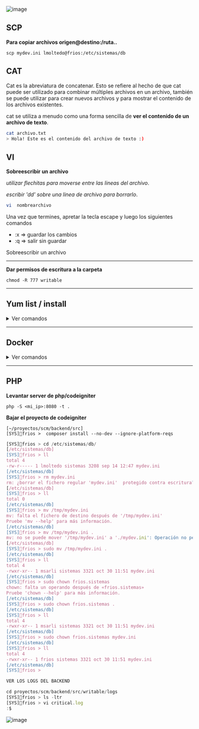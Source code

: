 ![image](https://github.com/Lucas0356/React-Nextjs/assets/83616825/c730f3b8-90c2-4cc3-b6b0-ddd9689f4234)<h2>SCP</h2>

**Para copiar archivos origen@destino:/ruta..**

```
scp mydev.ini lmoltedo@frios:/etc/sistemas/db
```

<h2>CAT</h2>

Cat es la abreviatura de concatenar. Esto se refiere al hecho de que cat puede ser utilizado para combinar múltiples archivos en un archivo, también se puede utilizar para crear nuevos archivos y para mostrar el contenido de los archivos existentes. 

cat se utiliza a menudo como una forma sencilla de **ver el contenido de un archivo de texto**.
```bash
cat archivo.txt
> Hola! Este es el contenido del archivo de texto :)
```

<h2>VI</h2>

**Sobreescribir un archivo**

*utilizar flechitas para moverse entre las lineas del archivo*.

*escribir 'dd' sobre una linea de archivo para borrarlo*.

```bash
vi  nombrearchivo
```
Una vez que termines, apretar la tecla escape y luego los siguientes comandos

- :x => guardar los cambios
- :q => salir sin guardar

Sobreescribir un archivo

<hr></hr>


**Dar permisos de escritura a la carpeta**
```
chmod -R 777 writable
```

<hr></hr>

<h2>Yum list / install</h2>

<details>
<summary>Ver comandos</summary>
<br>

**Para mostrar todos los paquetes o instalaciones necesarias**

```bash
sudo yum list
```

**Para instalar algun paquete en particular**
(sin comillas)
```
sudo yum install 'nombrepaqueteainstalar'
```

**Para filtrar entre toda la lista por algun nombre en particular** (entre asterisco)
```
sudo yum list *palabra a filtrar*
```
</details>
<hr></hr>

<h2>Docker</h2>

<details>
<summary>Ver comandos</summary>
<br>

**Levantar docker**

<sub>PD: El -d es para que corra en segundo plano como si fuera un demonio.</sub>
```
sudo docker compose up -d
```

**Dar de baja al docker**
```bash
sudo docker compose down
```

**Acceder al docker**
```
sudo docker ps -a
sudo docksh docker-scm-1
```

**Ya dentro del docker te aparece asi**

```
[/var/www/html] [docker] scm #
//comprobar la version de php
[/var/www/html] [docker] scm # php -v

```

**Salir del docker**

```
exit
```
</details>

<hr></hr>

<h2>PHP</h2>

**Levantar server de php/codeigniter**
```
php -S <mi_ip>:8080 -t .
```

**Bajar el proyecto de codeigniter**
```
[~/proyectos/scm/backend/src]
[SYS]🥊frios >  composer install --no-dev --ignore-platform-reqs
```



```javascript
[SYS]🥊frios > cd /etc/sistemas/db/
[/etc/sistemas/db]
[SYS]🥊frios > ll
total 4
-rw-r----- 1 lmoltedo sistemas 3208 sep 14 12:47 mydev.ini
[/etc/sistemas/db]
[SYS]🥊frios > rm mydev.ini 
rm: ¿borrar el fichero regular 'mydev.ini'  protegido contra escritura? (s/n) s
[/etc/sistemas/db]
[SYS]🥊frios > ll
total 0
[/etc/sistemas/db]
[SYS]🥊frios > mv /tmp/mydev.ini 
mv: falta el fichero de destino después de '/tmp/mydev.ini'
Pruebe 'mv --help' para más información.
[/etc/sistemas/db]
[SYS]🥊frios > mv /tmp/mydev.ini .
mv: no se puede mover '/tmp/mydev.ini' a './mydev.ini': Operación no permitida
[/etc/sistemas/db]
[SYS]🥊frios > sudo mv /tmp/mydev.ini .
[/etc/sistemas/db]
[SYS]🥊frios > ll
total 4
-rwxr-xr-- 1 msarli sistemas 3321 oct 30 11:51 mydev.ini
[/etc/sistemas/db]
[SYS]🥊frios > sudo chown frios.sistemas
chown: falta un operando después de «frios.sistemas»
Pruebe 'chown --help' para más información.
[/etc/sistemas/db]
[SYS]🥊frios > sudo chown frios.sistemas .
[/etc/sistemas/db]
[SYS]🥊frios > ll
total 4
-rwxr-xr-- 1 msarli sistemas 3321 oct 30 11:51 mydev.ini
[/etc/sistemas/db]
[SYS]🥊frios > sudo chown frios.sistemas mydev.ini 
[/etc/sistemas/db]
[SYS]🥊frios > ll
total 4
-rwxr-xr-- 1 frios sistemas 3321 oct 30 11:51 mydev.ini
[/etc/sistemas/db]
[SYS]🥊frios > 

```

```javascript
VER LOS LOGS DEL BACKEND

cd proyectos/scm/backend/src/writable/logs
[SYS]🥊frios > ls -ltr
[SYS]🥊frios > vi critical.log 
:$
```

![image](https://github.com/Lucas0356/React-Nextjs/assets/83616825/cf77bf18-da1f-4638-94a6-411a5858c23a)


